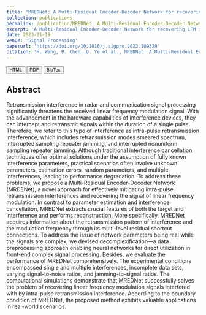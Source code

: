 ```yaml
---
title: "MREDNet: A Multi-Residual Encoder-Decoder Network for recovering LFM interfered by intra-pulse retransmission interferences"
collection: publications
permalink: /publication/MREDNet: A Multi-Residual Encoder-Decoder Network for recovering LFM interfered by intra-pulse retransmission interferences
excerpt: 'A Multi-Residual Encoder-Decoder Network for recovering LFM interfered by intra-pulse retransmission interferences'
date: 2023-11-19
venue: 'Signal Processing'
paperurl: 'https://doi.org/10.1016/j.sigpro.2023.109329'
citation: 'H. Wang, B. Chen, Q. Ye et al., MREDNet: A Multi-Residual Encoder-Decoder Network for recovering LFM interfered by intra-pulse retransmission interferences, Signal Processing (2023), doi: https://doi.org/10.1016/j.sigpro.2023.109329.'
---
```

<style> div.a { line-height: 68%; margin-bottom: -10px;} </style> 
<a href='https://doi.org/10.1016/j.sigpro.2023.109329' target="_blank"><button style="font-size:12px"><i class="fab fa-html5"></i> HTML</button></a>
<a href='https://pdf.sciencedirectassets.com/271605/AIP/1-s2.0-S0165168423004036/main.pdf?X-Amz-Security-Token=IQoJb3JpZ2luX2VjEN3%2F%2F%2F%2F%2F%2F%2F%2F%2F%2FwEaCXVzLWVhc3QtMSJHMEUCIHwSeMyP3rhdcPENpuS23gXzIlNkwzwbeXhQIaTA6S0AAiEAi1fLqJ3dMXGPok3tcFmrh2IcrWbIq%2BijSsL2s9aKaM0qswUIRRAFGgwwNTkwMDM1NDY4NjUiDEJhiskDd6tgYgZnZyqQBalblqt8cL6%2FiwICJDAvv0K%2FxuOpb3oOgXA5BdMENiD4C%2BrVm%2Bsk7%2BhCf5FOFbkTCSat5xhtyHK7ZolvrMBBWKhXbCeszn2PyJvnLgrc1NkvXtSCfvJ9xwyBgkFuOeGnCkm0VKTctZdkG5uFGjm6mBIxzrmT7UN0BB1yeUfl2TGCQpjSWGXRMo4ut4UlXtBjexbZ2QZL%2FyGxaRsDoRdZeoFsmFEXu82un9vQv%2F37doBdX77povodINu9IGK0aKopr2Q3QBQRMYxxK7qOoppbyZlXbcBsVDUFPUjvAFnTPXRIj24%2FQ%2BTTWQtw0V%2BqoxCjs2Wh2tDi6DQ1O1ZOvEPQDhUbp1VZGAiI9tsgRuC0EpamkvqODLjEybOZ5maA4740LOrVRq2ZLQnjlViJZIDkUfOmngIjfSakIvf0aS30oSsgKxjDf4kX8rfVDY0s96IMufkFYZ9Wj6DKYX7et6z41yDmHk0ycHAUeVbU6m6TkdKXja%2Fw%2BwrgBM66zwRSDcUTi7yaIP%2FATW7hcfL0t0ViPbKreYiFecUR%2Bi%2FY6hRLeMO0OyYU5yAJ26uyi9YHn%2BevyNRJsyITz1MJd%2FAI7HI5pkDsUQx%2B1t1Gw97OXuHZCRFABwYZfncsCiV6wWWdKGNfKIywqLF6zgpu0Nzon9NXrj0GZVuzf5%2FGMQfxGQ%2FO9cYs%2Bl%2BcRMjddy0lqk0utwa3ifdeSh7zszrSDbkkZB0g3g9pSS1znwlLEzsv17GzogeCpy6NiyRgUvJlk%2BCTRa0wnd5gBp4rlOZvamY9JPwMbV6X%2FbXaybXjOkV3Uk28p6y77UCnrPy3kb5JHd8rEEwnlimxzOuCWzASTUGnQex7bpSRlxqn%2BqYen2DWv9x6ubZvMIrisasGOrEBYHevQsygMw6O6ATV06Sve5uGikvwdvsGZnxll0ihhxQ%2Fu3SlgP7nJo5EOW6jVWCHEOFnnwKiHsTbN%2FgY4%2Fp%2BGoGsZPEFN51%2FhEBI5DwDb%2FulKieD0EO3e8WE6u0NJ%2FrHn3Vcq3af2olwDyTtJPdrGKjir%2FUyiY1mP663DrkCt5%2BaLPVaiqzE4AJp6aqxkw5N41kPV9wnB9CoGBCPvSqr7HMBXHsjmw7ejSZSzJ1v%2FDrl&X-Amz-Algorithm=AWS4-HMAC-SHA256&X-Amz-Date=20231203T131742Z&X-Amz-SignedHeaders=host&X-Amz-Expires=300&X-Amz-Credential=ASIAQ3PHCVTYYPKXK3PX%2F20231203%2Fus-east-1%2Fs3%2Faws4_request&X-Amz-Signature=39d0a6c9088999eaeea093f514ef4bc8823f5e15983137c38357f1e3c8489e34&hash=b6cca8042b6cfc651d38c4bac36f309d6d563dcc88109d573e2685e461a018d6&host=68042c943591013ac2b2430a89b270f6af2c76d8dfd086a07176afe7c76c2c61&pii=S0165168423004036&tid=spdf-cc53876f-cad9-4ca5-8f8f-30ce36da8336&sid=2ede2e708db34544cc3882b23e49f432e256gxrqa&type=client&tsoh=d3d3LnNjaWVuY2VkaXJlY3QuY29t&ua=120d5e55080c5356555505&rr=82fc1764dc3fe6a2&cc=hk' target="_blank"><button style="font-size:12px"><i class="fa fa-file-pdf"></i> PDF</button></a>
<a href='http://HuShengW.github.io/files/MREDNet: A Multi-Residual Encoder-Decoder Network for recovering LFM interfered by intra-pulse retransmission interferences' target="_blank"><button style="font-size:12px"><i class="fa fa-book"></i> BibTex</button></a> <br>
## Abstract
Retransmission interference in radar and communication signal processing significantly threatens the received linear frequency modulation signal. With the advancement in the hardware capabilities of interference devices, they can intercept and retransmit signals within the duration of a single pulse. Therefore, we refer to this type of interference as intra-pulse retransmission interference, which includes retransmission modes smeared spectrum, interrupted sampling repeater jamming, and interrupted nonuniform sampling repeater jamming. Although traditional interference cancellation techniques offer optimal solutions under the assumption of fully known interference parameters, practical scenarios often involve unknown parameters, estimation errors, random parameters, and multiple interferences, leading to performance degradation. To address these problems, we propose a Multi-Residual Encoder-Decoder Network (MRDENet), a novel approach for effectively mitigating intra-pulse retransmission interferences and recovering the signal of linear frequency modulation. In contrast to parameter estimation and interference cancellation, MREDNet extracts crucial features of both the target and interference and performs reconstruction. More specifically, MREDNet acquires information about the retransmission pattern of interference and the modulation frequency through its multi-level residual shortcut connections. To address the issue of network parameters being real while the signals are complex, we devised decomplexification—a data preprocessing approach enabling neural networks for direct utilization in front-end complex signal processing. Besides, we evaluate the performance of MREDNet comprehensively. The experimental conditions encompassed single and multiple interferences, incomplete data sets, varying signal-to-noise ratios, and jamming-to-signal ratios. The computational simulations demonstrate that MREDNet successfully solves the problem of recovering linear frequency modulation signals interfered with by intra-pulse retransmission interference. According to the boundary condition of MREDNet, the proposed method exhibits valuable applications in real-world scenarios.
